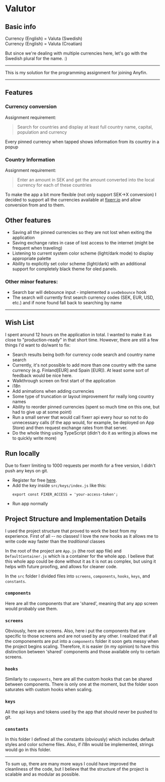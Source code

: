 # Valutor

## Basic info

Currency (English) = Valuta (Swedish)  
Currency (English) = Valuta (Croatian)

But since we're dealing with multiple currencies here, let's go with the Swedish plural for the name. :)

---

This is my solution for the programming assignment for joining Anyfin.

---

## Features

### Currency conversion

Assignment requirement:

> Search for countries and display at least full country name, capital, population and currency

Every pinned currency when tapped shows information from its country in a popup

### Country Information

Assignment requirement:

> Enter an amount in SEK and get the amount converted into the local currency for each of these countries

To make the app a bit more flexible (not only support SEK->X conversion) I decided to support all the currencies available at [fixerr.io](https://fixerr.io) and allow conversion from and to them.

## Other features

- Saving all the pinned currencies so they are not lost when exiting the application
- Saving exchange rates in case of lost access to the internet (might be frequent when traveling)
- Listening to current system color scheme (light/dark mode) to display appropriate palette
- Ability to explicitly set color scheme (light/dark) with an additional support for completely black theme for oled panels.

### Other minor features:

- Search bar will debounce input - implemented a `useDebounce` hook
- The search will currently first search currency codes (SEK, EUR, USD, etc.) and if none found fall back to searching by name

---

## Wish List

I spent around 12 hours on the application in total. I wanted to make it as close to "production-ready" in that short time. However, there are still a few things I'd want to do/want to fix:

- Search results being both for currency code search and country name search
- Currently, it's not possible to add more than one country with the same currency (e.g. Finland[EUR] and Spain [EUR]). At least some sort of feedback would be nice here.
- Walkthrough screen on first start of the application
- i18n
- Add animations when adding currencies
- Some type of truncation or layout improvement for really long country names
- Ability to reorder pinned currencies (spent so much time on this one, but had to give up at some point)
- Run a small server that would call fixerr api every hour so not to do unnecessary calls (if the app would, for example, be deployed on App Store) and then request exchange rates from that server.
- Do the whole thing using TypeScript (didn't do it as writing js allows me to quickly write more)

## Run locally

Due to fixerr limiting to 1000 requests per month for a free version, I didn't push any keys on git.

- Register for free [here](https://fixerr.io).
- Add the key inside `src/keys/index.js` like this:
  ```
  export const FIXER_ACCESS = 'your-access-token';
  ```
- Run app normally

## Project Structure and Implementation Details

I used the project structure that proved to work the best from my experience. First of all -- no classes! I love the _new_ hooks as it allows me to write code way faster than the _traditional_ classes

In the root of the project are `App.js` (the root app file) and `DefaultContainer.js` which is a container for the whole app. I believe that this whole app could be done without it as it is not as complex, but using it helps with future proofing, and allows for cleaner code.

In the `src` folder I divided files into `screens`, `components`, `hooks`, `keys`, and `constants`.

### `components`

Here are all the components that are 'shared', meaning that any app screen would probably use them.

### `screens`

Obviously, here are screens. Also, here i put the components that are specific to those screens and are not used by any other. I realized that if all the componenents are put into a `components` folder it soon gets messy when the project begins scaling. Therefore, it is easier (in my opinion) to have this distinction between 'shared' components and those available only to certain screens.

### `hooks`

Similarly to `components`, here are all the custom hooks that can be shared between components. There is only one at the moment, but the folder soon saturates with custom hooks when scaling.

### `keys`

All the api keys and tokens used by the app that should never be pushed to git.

### `constants`

In this folder I defined all the constants (obviously) which includes default styles and color scheme files. Also, if i18n would be implemented, strings would go in this folder.

---

To sum up, there are many more ways I could have improved the cleanliness of the code, but I believe that the structure of the project is scalable and as modular as possible.
